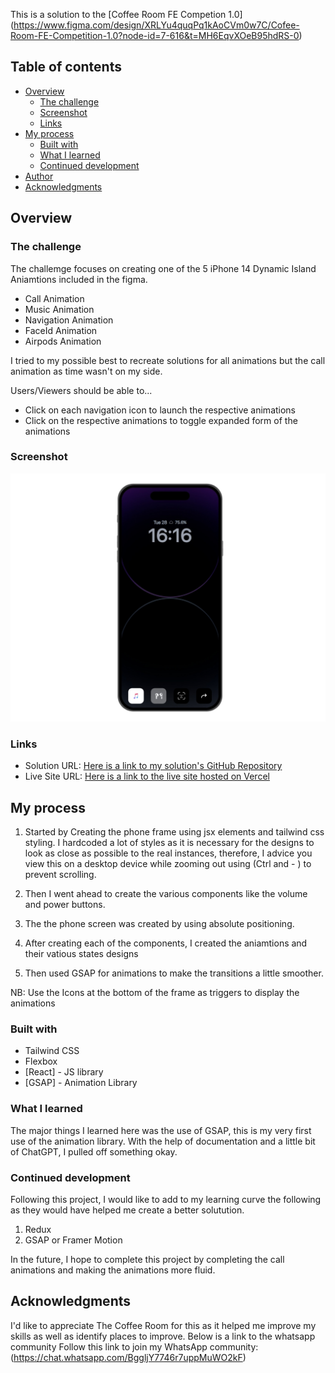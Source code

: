 

This is a solution to the [Coffee Room FE Competion 1.0] (https://www.figma.com/design/XRLYu4quqPq1kAoCVm0w7C/Cofee-Room-FE-Competition-1.0?node-id=7-616&t=MH6EqvXOeB95hdRS-0)

## Table of contents

- [Overview](#overview)
  - [The challenge](#the-challenge)
  - [Screenshot](#screenshot)
  - [Links](#links)
- [My process](#my-process)
  - [Built with](#built-with)
  - [What I learned](#what-i-learned)
  - [Continued development](#continued-development)
- [Author](#author)
- [Acknowledgments](#acknowledgments)

## Overview

### The challenge

The challemge focuses on creating one of the 5 iPhone 14 Dynamic Island Aniamtions included in the figma. 

- Call Animation
- Music Animation
- Navigation Animation
- FaceId Animation
- Airpods Animation

I tried to my possible best to recreate solutions for all animations but the call animation as time wasn't on my side.

Users/Viewers should be able to...
- Click on each navigation icon to launch the respective animations
- Click on the respective animations to  toggle expanded form of the animations

### Screenshot

![Full Page Screenshot](./src/assets/screenshot.jpeg)

### Links

- Solution URL: [Here is a link to my solution's GitHub Repository](https://github.com/jesutobiDev/dynamic-island-animations)
- Live Site URL: [Here is a link to the live site hosted on Vercel](https://dynamic-island-animations.vercel.app/)

## My process

1) Started by Creating the phone frame using jsx elements and tailwind css styling. I hardcoded a lot of styles as it is necessary for the designs to look as close as possible to the real instances, therefore, I advice you view this on a desktop device while zooming out using (Ctrl and - ) to prevent scrolling.

2) Then I went ahead to create the various components like the volume and power buttons. 
3) The the phone screen was created by using absolute positioning. 
4) After creating each of the components, I created the aniamtions and their vatious states designs
5) Then used GSAP for animations  to make the transitions a little smoother.

NB: Use the Icons at the bottom of the frame as triggers to display the animations 

### Built with

- Tailwind CSS
- Flexbox
- [React] - JS library
- [GSAP] - Animation Library


### What I learned

The major things I learned here was the use of GSAP, this is my very first use of the animation library. With the help of documentation and a little bit of ChatGPT, I pulled off something okay. 

### Continued development
Following this project, I would like to add to my learning curve the following as they would have helped me create a better solutution.
1) Redux 
2) GSAP or Framer Motion

In the future, I hope to complete this project by completing the call animations and making the animations more fluid.


## Acknowledgments
I'd like to appreciate The Coffee Room for this as it helped me improve my skills as well as identify places to improve. Below is a link to the whatsapp community
Follow this link to join my WhatsApp community: (https://chat.whatsapp.com/BggljY7746r7uppMuWO2kF)


